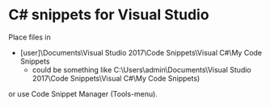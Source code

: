 # C# snippets for Visual Studio

Place files in 

- [user]\Documents\Visual Studio 2017\Code Snippets\Visual C#\My Code Snippets 
  - could be something like C:\Users\admin\Documents\Visual Studio 2017\Code Snippets\Visual C#\My Code Snippets) 

or use Code Snippet Manager (Tools-menu).


